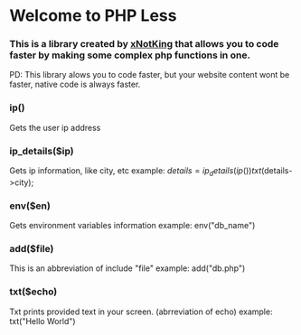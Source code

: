 # Welcome to PHP Less
### This is a library created by [xNotKing](https://xnotking.github.io) that allows you to code faster by making some complex php functions in one.
PD: This library alows you to code faster, but your website content wont be faster, native code is always faster.
### ip()
Gets the user ip address
### ip_details($ip)
Gets ip information, like city, etc example: 
$details = ip_details( ip() ) 
txt($details->city);
### env($en)
Gets environment variables information  example: env("db_name")
### add($file)
This is an abbreviation of include "file" example: add("db.php")
### txt($echo)
Txt prints provided text in your screen. (abrreviation of echo) example: txt("Hello World")